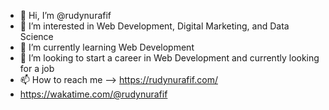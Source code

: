 - 👋 Hi, I’m @rudynurafif
- 👀 I’m interested in Web Development, Digital Marketing, and Data Science
- 🌱 I’m currently learning Web Development
- 💞️ I’m looking to start a career in Web Development and currently looking for a job
- 📫 How to reach me --> https://rudynurafif.com/
- https://wakatime.com/@rudynurafif
